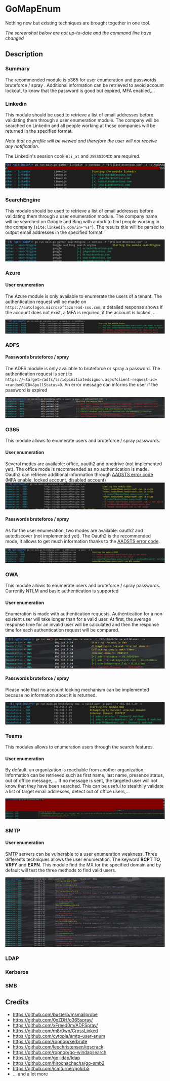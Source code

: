 # GoMapEnum

Nothing new but existing techniques are brought together in one tool.

*The screenshot below are not up-to-date and the command line have changed*

## Description

### Summary
The recommended module is o365 for user enumeration and passwords bruteforce / spray . Additional information can be retrieved to avoid account lockout, to know that the password is good but expired, MFA enabled,...


### Linkedin
This module should be used to retrieve a list of email addresses before validating them through a user enumeration module.
The company will be searched on Linkedin and all people working at these companies will be returned in the specified format.

_Note that no profile will be viewed and therefore the user will not receive any notification._

The Linkedin's session cookie`li_at` and `JSESSIONID` are required.

![User enumeration on owa](./images/linkedin-gather.png)

### SearchEngine
This module should be used to retrieve a list of email addresses before validating them through a user enumeration module.
The company name will be searched on Google and Bing with a dork to find people working in the company (`site:linkedin.com/in+"%s"`). The results title will be parsed to output email addresses in the specified format.

![User enumeration on owa](./images/searchEngine-gather.png)

### Azure
#### User enumeration
The Azure module is only available to enumerate the users of a tenant. The authentication request will be made on `https://autologon.microsoftazuread-sso.com`, a detailed response shows if the account does not exist, a MFA is required, if the account is locked, ...

![User enumeration on Azure](./images/azure-UserEnum.png)


### ADFS
#### Passwords bruteforce / spray
The ADFS module is only available to bruteforce or spray a password. The authentication request is sent to `https://<target>/adfs/ls/idpinitiatedsignon.aspx?client-request-id=<randomGUID>&pullStatus=0`. An error message can informs the user if the password is expired

![Password bruteforce / spraying on ADFS](./images/adfs-brute.png)

### O365
This module allows to enumerate users and bruteforce / spray passwords.

#### User enumeration
Several modes are available: office, oauth2 and onedrive (not implemented yet). The office mode is recommended as no authentication is made. Oauth2 can retrieve additional information through [AADSTS error code](https://docs.microsoft.com/en-us/azure/active-directory/develop/reference-aadsts-error-codes) (MFA enable, locked account, disabled account)
![Password bruteforce / spraying on o365](./images/o365-UserEnum.png)

#### Passwords bruteforce / spray
As for the user enumeration, two modes are available: oauth2 and autodiscover (not implemented yet). The Oauth2 is the recommended mode, it allows to get much information thanks to the [AADSTS error code](https://docs.microsoft.com/en-us/azure/active-directory/develop/reference-aadsts-error-codes).

![User enumeration on o365](./images/o365-brute.png)

### OWA
This module allows to enumerate users and bruteforce / spray passwords.
Currently NTLM and basic authentication is supported

#### User enumeration
Enumeration is made with authentication requests. Authentication for a non-existent user will take longer than for a valid user. At first, the average response time for an invalid user will be calculated and then the response time for each authentication request will be compared.

![User enumeration on owa](./images/owa-UserEnum.png)

#### Passwords bruteforce / spray
Please note that no account locking mechanism can be implemented because no information about it is returned.

![Password bruteforce / spraying on owa](./images/owa-brute.png)

### Teams
This modules allows to enumeration users through the search features.

#### User enumeration
By default, an organization is reachable from another organization. Information can be retrieved such as first name, last name, presence status, out of office message,.... If no message is sent, the targeted user will not know that they have been searched. This can be useful to stealthily validate a list of target email addresses, detect out of office users,...

![User enumeration on Teams](./images/teams-UserEnum.png)

### SMTP

#### User enumeration

SMTP servers can be vulnerable to a user enumeration weakness. Three differents techniques allows the user enumeration. The keyword **RCPT TO**, **VRFY** and **EXPN**. This module find the MX for the specified domain and by default will test the three methods to find valid users.

![User enumeration on SMTP](./images/smtp-UserEnum.png)

### LDAP

### Kerberos

### SMB

## Credits
- https://github.com/busterb/msmailprobe
- https://github.com/0xZDH/o365spray/
- https://github.com/xFreed0m/ADFSpray/
- https://github.com/m8r0wn/CrossLinked
- https://github.com/cytopia/smtp-user-enum
- https://github.com/ropnop/kerbrute
- https://github.com/leechristensen/tgscrack
- https://github.com/ropnop/go-windapsearch
- https://github.com/go-ldap/ldap
- https://github.com/hirochachacha/go-smb2
- https://github.com/jcmturner/gokrb5
- ... and a lot more
